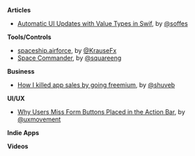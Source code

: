 **Articles**

* [Automatic UI Updates with Value Types in Swif](http://blog.soff.es/automatic-ui-updates-with-value-types/), by [@soffes](https://twitter.com/soffes)

**Tools/Controls**

* [spaceship.airforce](https://spaceship.airforce), by [@KrauseFx](https://twitter.com/KrauseFx)
* [Space Commander](https://github.com/square/spacecommander), by [@squareeng](https://twitter.com/squareeng)

**Business**

* [How I killed app sales by going freemium](https://medium.com/@shuveb/how-i-killed-app-sales-by-going-freemium-31c04c60d2f2), by [@shuveb](https://twitter.com/shuveb)

**UI/UX**

* [Why Users Miss Form Buttons Placed in the Action Bar](http://uxmovement.com/mobile/why-users-miss-form-buttons-placed-in-the-action-bar/), by [@uxmovement](https://twitter.com/uxmovement)

**Indie Apps**


**Videos**

